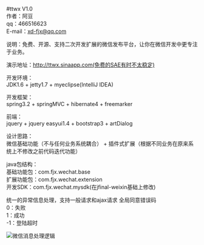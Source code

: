 #ttwx V1.0<br />
作者：阿豆<br />
qq：466516623<br />
E-mail：xd-fjx@qq.com<br />

说明：免费、开源、支持二次开发扩展的微信发布平台，让你在微信开发中更专注于业务。<br />

演示地址：http://ttwx.sinaapp.com(免费的SAE有时不太稳定)<br />

开发环境：<br />
JDK1.6 + jetty1.7 + myeclipse(IntelliJ IDEA)<br />

开发框架：<br />
spring3.2 + springMVC + hibernate4 + freemarker<br />

前端：<br />
jquery + jquery easyui1.4 + bootstrap3 + artDialog<br />

设计思路：<br />
微信基础功能（不与任何业务系统耦合） + 插件式扩展（根据不同业务在原来系统上不修改之前代码迭代功能）<br />

java包结构：<br />
基础功能包：com.fjx.wechat.base<br />
扩展功能包：com.fjx.wechat.extension<br />
开发SDK：com.fjx.wechat.mysdk(在jfinal-weixin基础上修改)<br />


统一的异常信息处理，支持一般请求和ajax请求
全局同意错误码<br />
0：失败<br />
1：成功<br />
-1：登陆超时<br />

![微信消息处理逻辑](http://fengjxblog-fjxstorage.stor.sinaapp.com/ttwx/%E6%B6%88%E6%81%AF%E5%A4%84%E7%90%86%E6%B5%81%E7%A8%8B.png)
